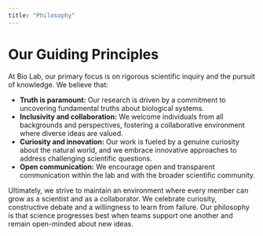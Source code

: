 ```yaml
---
title: "Philosophy"
---
```


# Our Guiding Principles

At Bio Lab, our primary focus is on rigorous scientific inquiry and the pursuit of knowledge. We believe that:

*   **Truth is paramount:** Our research is driven by a commitment to uncovering fundamental truths about biological systems.
*   **Inclusivity and collaboration:** We welcome individuals from all backgrounds and perspectives, fostering a collaborative environment where diverse ideas are valued.
*   **Curiosity and innovation:** Our work is fueled by a genuine curiosity about the natural world, and we embrace innovative approaches to address challenging scientific questions.
*   **Open communication:** We encourage open and transparent communication within the lab and with the broader scientific community.

Ultimately, we strive to maintain an environment where every member can grow as a scientist and as a collaborator. We celebrate curiosity, constructive debate and a willingness to learn from failure. Our philosophy is that science progresses best when teams support one another and remain open-minded about new ideas.

